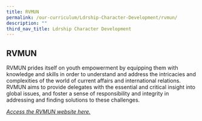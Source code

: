 ```yaml
---
title: RVMUN
permalink: /our-curriculum/Ldrship-Character-Development/rvmun/
description: ""
third_nav_title: Ldrship Character Development
---
```

## RVMUN

RVMUN prides itself on youth empowerment by equipping them with knowledge and skills in order to understand and address the intricacies and complexities of the world of current affairs and international relations. RVMUN aims to provide delegates with the essential and critical insight into global issues, and foster a sense of responsibility and integrity in addressing and finding solutions to these challenges.  

_[Access the RVMUN website here.](https://www.rvmun.com/)_
